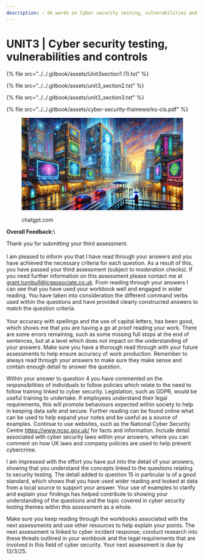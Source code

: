 ```yaml
---
description: ∼ 6k words on Cyber security testing, vulnerabilities and controls
---
```


# UNIT3 | Cyber security testing, vulnerabilities and controls

{% file src="../../.gitbook/assets/Unit3section1 (1).txt" %}

{% file src="../../.gitbook/assets/unit3_section2.txt" %}

{% file src="../../.gitbook/assets/unit3_section3.txt" %}

{% file src="../../.gitbook/assets/cyber-security-frameworks-cis.pdf" %}

<figure><img src="../../.gitbook/assets/3ffe8931-c118-4726-92f0-2e1938443aee.webp" alt=""><figcaption><p>chatgpt.com</p></figcaption></figure>

**Overall Feedback:**\


Thank you for submitting your third assessment.\
\
I am pleased to inform you that I have read through your answers and you have achieved the necessary criteria for each question. As a result of this, you have passed your third assessment (subject to moderation checks). If you need further information on this assessment please contact me at grant.turnbull@lcgassociate.co.uk. From reading through your answers I can see that you have used your workbook well and engaged in wider reading. You have taken into consideration the different command verbs used within the questions and have provided clearly constructed answers to match the question criteria.\
\
Your accuracy with spellings and the use of capital letters, has been good, which shows me that you are having a go at proof reading your work. There are some errors remaining, such as some missing full stops at the end of sentences, but at a level which does not impact on the understanding of your answers. Make sure you have a thorough read through with your future assessments to help ensure accuracy of work production. Remember to always read through your answers to make sure they make sense and contain enough detail to answer the question.

Within your answer to question 4 you have commented on the responsibilities of individuals to follow policies which relate to the need to follow training linked to cyber security. Legislation, such as GDPR, would be useful training to undertake.  If employees understand their legal requirements, this will promote behaviours expected within society to help in keeping data safe and secure. Further reading can be found online what can be used to help expand your notes and be useful as a source of examples.  Continue to use websites, such as the National Cyber Security Centre https://www.ncsc.gov.uk/ for facts and information.  Include detail associated with cyber security laws within your answers, where you can comment on how UK laws and company policies are used to help prevent cybercrime.

I am impressed with the effort you have put into the detail of your answers, showing that you understand the concepts linked to the questions relating to security testing. The detail added to question 15 in particular is of a good standard, which shows that you have used wider reading and looked at data from a local source to support your answer.  Your use of examples to clarify and explain your findings has helped contribute to showing your understanding of the questions and the topic covered in cyber security testing themes within this assessment as a whole.

Make sure you keep reading through the workbooks associated with the next assessments and use other resources to help explain your points.  The next assessment is linked to cyber incident response; conduct research into these threats outlined in your workbook and the legal requirements that are involved in this field of cyber security.  Your next assessment is due by 12/3/25.
